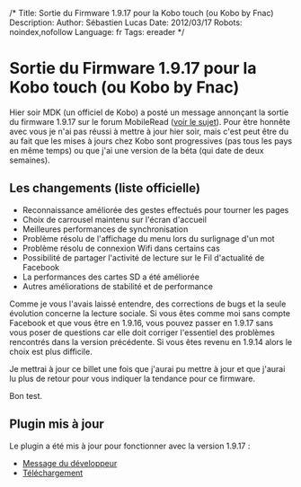/*
Title: Sortie du Firmware 1.9.17 pour la Kobo touch (ou Kobo by Fnac)
Description: 
Author: Sébastien Lucas
Date: 2012/03/17
Robots: noindex,nofollow
Language: fr
Tags: ereader
*/
# Sortie du Firmware 1.9.17 pour la Kobo touch (ou Kobo by Fnac)

Hier soir MDK (un officiel de Kobo) a posté un message annonçant la sortie du firmware 1.9.17 sur le forum MobileRead ([voir le sujet](http://www.mobileread.com/forums/showthread.php?t=172355)). Pour être honnête avec vous je n'ai pas réussi à mettre à jour hier soir, mais c'est peut être du au fait que les mises à jours chez Kobo sont progressives (pas tous les pays en même temps) ou que j'ai une version de la béta (qui date de deux semaines).

## Les changements (liste officielle) 

*	Reconnaissance améliorée des gestes effectués pour tourner les pages
*	Choix de carrousel maintenu sur l'écran d'accueil
*	Meilleures performances de synchronisation
*	Problème résolu de l'affichage du menu lors du surlignage d'un mot
*	Problème résolu de connexion Wifi dans certains cas
*	Possibilité de partager l'activité de lecture sur le Fil d'actualité de Facebook
*	La performances des cartes SD a été améliorée
*	Autres améliorations de stabilité et de performance

Comme je vous l'avais laissé entendre, des corrections de bugs et la seule évolution concerne la lecture sociale. Si vous êtes comme moi sans compte Facebook et que vous être en 1.9.16, vous pouvez passer en 1.9.17 sans vous poser de questions car elle doit corriger l'essentiel des problèmes rencontrés dans la version précédente. Si vous êtes revenu en 1.9.14 alors le choix est plus difficile.

Je mettrai à jour ce billet une fois que j'aurai pu mettre à jour et que j'aurai lu plus de retour pour vous indiquer la tendance pour ce firmware.

Bon test.
## Plugin mis à jour

Le plugin a été mis à jour pour fonctionner avec la version 1.9.17 :
*	[Message du développeur](http://www.mobileread.com/forums/showpost.php?p=2007552&postcount=176)
*	[Téléchargement](https://github.com/ah-/koboplugins/downloads)


